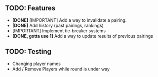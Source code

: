 ## TODO: Features

- **[DONE]** [IMPORTANT] Add a way to invalidate a pairing.        
- **[DONE]** Add history (past pairings, rankings)
- [IMPORTANT] Implement tie-breaker systems
- **[DONE, gotta use 1]** Add a way to update results of previous pairings

## TODO: Testing
- Changing player names
- Add / Remove Players while round is under way
